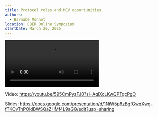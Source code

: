 ```yaml
---
title: Protocol roles and MEV opportunities
authors:
  - Barnabé Monnot
location: CBER Online Symposium
startDate: March 20, 2025
---
```


<video src="https://youtu.be/595CmPyzFJ0?si=AqlXcLKwQPTqcPgO"></video>

Video: <https://youtu.be/595CmPyzFJ0?si=AqlXcLKwQPTqcPgO>

Slides: <https://docs.google.com/presentation/d/1NiW5p6zBgfGwqXwg-fTKOvTnPOldBWSQaZHMf4L9aGQ/edit?usp=sharing>
